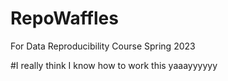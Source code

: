 # RepoWaffles
For Data Reproducibility Course Spring 2023

#I really think I know how to work this yaaayyyyyy